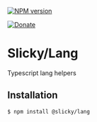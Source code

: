 [![NPM version](https://img.shields.io/npm/v/@slicky/lang.svg?style=flat-square)](https://www.npmjs.com/package/@slicky/lang)

[![Donate](https://img.shields.io/badge/donate-PayPal-brightgreen.svg?style=flat-square)](https://www.paypal.com/cgi-bin/webscr?cmd=_s-xclick&hosted_button_id=SG4QK3JWN9ZYG)

# Slicky/Lang

Typescript lang helpers

## Installation

```
$ npm install @slicky/lang
```
